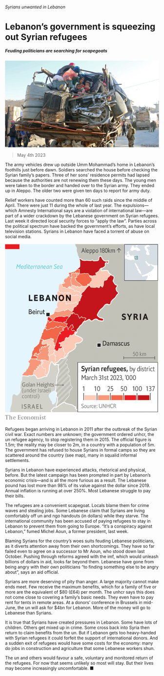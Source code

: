 ###### Syrians unwanted in Lebanon

# Lebanon’s government is squeezing out Syrian refugees 

##### Feuding politicians are searching for scapegoats 

![image](images/20230506_MAP503.jpg) 

> May 4th 2023 

The army vehicles drew up outside Umm Mohammad’s home in Lebanon’s foothills just before dawn. Soldiers searched the house before checking the Syrian family’s papers. Three of her sons’ residence permits had lapsed because the authorities are not renewing them these days. The young men were taken to the border and handed over to the Syrian army. They ended up in Aleppo. The older two were given ten days to report for army duty.

Relief workers have counted more than 60 such raids since the middle of April. There were just 11 during the whole of last year. The expulsions—which Amnesty International says are a violation of international law—are part of a wider crackdown by the Lebanese government on Syrian refugees. Last week it directed local security forces to “apply the law”. Parties across the political spectrum have backed the government’s efforts, as have local television stations. Syrians in Lebanon have faced a torrent of abuse on social media.

![image](images/20230506_MAM918.png) 


Refugees began arriving in Lebanon in 2011 after the outbreak of the Syrian civil war. Exact numbers are unknown; the government ordered unhcr, the un refugee agency, to stop registering them in 2015. The official figure is 1.5m; the reality may be closer to 2m, in a country with a population of 5m. The government has refused to house Syrians in formal camps so they are scattered around the country (see map), many in squalid informal settlements. 

Syrians in Lebanon have experienced attacks, rhetorical and physical, before. But the latest campaign has been prompted in part by Lebanon’s economic crisis—and is all the more furious as a result. The Lebanese pound has lost more than 98% of its value against the dollar since 2019. Annual inflation is running at over 250%. Most Lebanese struggle to pay their bills.

The refugees are a convenient scapegoat. Locals blame them for crime waves and stealing jobs. Some Lebanese claim that Syrians are living comfortably off un and ngo handouts (in dollars) while they starve. The international community has been accused of paying refugees to stay in Lebanon to prevent them from going to Europe. “It’s a conspiracy against Lebanon,” fumed Michel Aoun, a former president, last week.

Blaming Syrians for the country’s woes suits feuding Lebanese politicians, as it diverts attention away from their own shortcomings. They have so far failed even to agree on a successor to Mr Aoun, who stood down last October. Pushing through reforms agreed with the imf, which would unleash billions of dollars in aid, looks far beyond them. Lebanese have gone from being angry with their own politicians “to finding something else to be angry about”, says an aid official.

Syrians are more deserving of pity than anger. A large majority cannot make ends meet. Few receive the maximum benefits, which for a family of five or more are the equivalent of $80 (£64) per month. The unhcr says this does not come close to covering a family’s basic needs. They even have to pay rent for tents in remote areas. At a donors’ conference in Brussels in mid-June, the un will ask for $4bn for Lebanon. More of the money will go to Lebanese than Syrians. 

It is true that Syrians have created pressures in Lebanon. Some have lots of children. Others get mixed up in crime. Some cross back into Syria then return to claim benefits from the un. But if Lebanon gets too heavy-handed with Syrian refugees it could forfeit the support of international donors. And a sudden exit of refugees would have some costs for the economy: many do jobs in construction and agriculture that some Lebanese workers shun. 

The un and others would favour a safe, voluntary and monitored return of the refugees. For now that seems unlikely so most will stay. But their lives may become increasingly uncomfortable. ■

